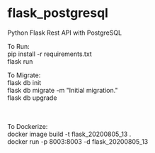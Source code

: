 # flask_postgresql

Python Flask Rest API with PostgreSQL

To Run:
<br/>
pip install -r requirements.txt
<br/>
flask run

To Migrate:
<br/>
flask db init
<br/>
flask db migrate -m "Initial migration."
<br/>
flask db upgrade

<br/>
<br/>
To Dockerize:
<br/>
docker image build -t flask_20200805_13 .
<br/>
docker run -p 8003:8003 -d flask_20200805_13

